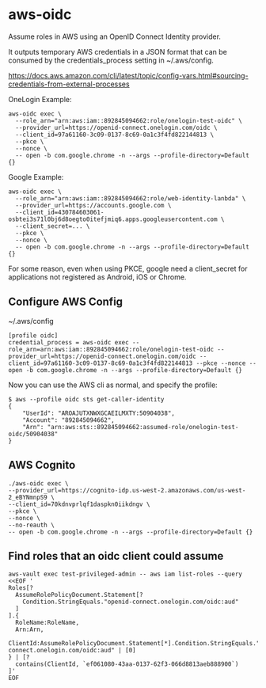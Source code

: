 # aws-oidc

Assume roles in AWS using an OpenID Connect Identity provider.

It outputs temporary AWS credentials in a JSON format that can be consumed by the credentials_process setting in ~/.aws/config.

https://docs.aws.amazon.com/cli/latest/topic/config-vars.html#sourcing-credentials-from-external-processes

OneLogin Example:

	aws-oidc exec \
	  --role_arn="arn:aws:iam::892845094662:role/onelogin-test-oidc" \
	  --provider_url=https://openid-connect.onelogin.com/oidc \
	  --client_id=97a61160-3c09-0137-8c69-0a1c3f4fd822144813 \
	  --pkce \
	  --nonce \
	  -- open -b com.google.chrome -n --args --profile-directory=Default {}

Google Example:

    aws-oidc exec \
      --role_arn="arn:aws:iam::892845094662:role/web-identity-lanbda" \
      --provider_url=https://accounts.google.com \
      --client_id=430784603061-osbtei3s71l0bj6d8oegto0itefjmiq6.apps.googleusercontent.com \
      --client_secret=... \
      --pkce \
      --nonce \
      -- open -b com.google.chrome -n --args --profile-directory=Default {}

For some reason, even when using PKCE, google need a client_secret for applications not registered as Android, iOS or Chrome.

## Configure AWS Config

~/.aws/config

    [profile oidc]
    credential_process = aws-oidc exec --role_arn=arn:aws:iam::892845094662:role/onelogin-test-oidc --provider_url=https://openid-connect.onelogin.com/oidc --client_id=97a61160-3c09-0137-8c69-0a1c3f4fd822144813 --pkce --nonce -- open -b com.google.chrome -n --args --profile-directory=Default {}

Now you can use the AWS cli as normal, and specify the profile:

    $ aws --profile oidc sts get-caller-identity
    {
        "UserId": "AROAJUTXNWXGCAEILMXTY:50904038",
        "Account": "892845094662",
        "Arn": "arn:aws:sts::892845094662:assumed-role/onelogin-test-oidc/50904038"
    }

## AWS Cognito

    ./aws-oidc exec \
    --provider_url=https://cognito-idp.us-west-2.amazonaws.com/us-west-2_eBYNmnpS9 \
    --client_id=70kdnvprlqf1daspkn0iikdngv \
    --pkce \
    --nonce \
    --no-reauth \
    -- open -b com.google.chrome -n --args --profile-directory=Default {}

## Find roles that an oidc client could assume

    aws-vault exec test-privileged-admin -- aws iam list-roles --query <<EOF '
    Roles[?
      AssumeRolePolicyDocument.Statement[?
        Condition.StringEquals."openid-connect.onelogin.com/oidc:aud"
      ]
    ].{
      RoleName:RoleName,
      Arn:Arn,
      ClientId:AssumeRolePolicyDocument.Statement[*].Condition.StringEquals."openid-connect.onelogin.com/oidc:aud" | [0]
    } | [?
      contains(ClientId, `ef061080-43aa-0137-62f3-066d8813aeb888900`)
    ]'
    EOF